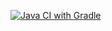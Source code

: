 [![Java CI with Gradle](https://github.com/Aijamal94/api-ci/actions/workflows/gradle.yml/badge.svg)](https://github.com/Aijamal94/api-ci/actions/workflows/gradle.yml)
